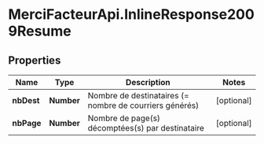 # MerciFacteurApi.InlineResponse2009Resume

## Properties
Name | Type | Description | Notes
------------ | ------------- | ------------- | -------------
**nbDest** | **Number** | Nombre de destinataires (&#x3D; nombre de courriers générés) | [optional] 
**nbPage** | **Number** | Nombre de page(s) décomptées(s) par destinataire | [optional] 
